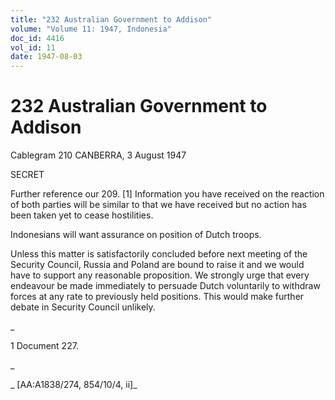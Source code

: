 ```yaml
---
title: "232 Australian Government to Addison"
volume: "Volume 11: 1947, Indonesia"
doc_id: 4416
vol_id: 11
date: 1947-08-03
---
```


# 232 Australian Government to Addison

Cablegram 210 CANBERRA, 3 August 1947

SECRET

Further reference our 209. [1] Information you have received on the reaction of both parties will be similar to that we have received but no action has been taken yet to cease hostilities.

Indonesians will want assurance on position of Dutch troops.

Unless this matter is satisfactorily concluded before next meeting of the Security Council, Russia and Poland are bound to raise it and we would have to support any reasonable proposition. We strongly urge that every endeavour be made immediately to persuade Dutch voluntarily to withdraw forces at any rate to previously held positions. This would make further debate in Security Council unlikely.

_

1 Document 227.

_

_ [AA:A1838/274, 854/10/4, ii]_
